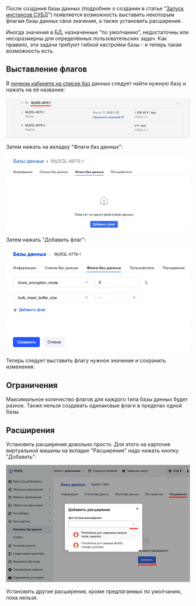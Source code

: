 После создания базы данных (подробнее о создании в статье "[Запуск инстансов СУБД](https://mcs.mail.ru/help/instance-databases/launch-databases)") появляется возможность выставить некоторым флагам базы данных свои значения, а также установить расширения.

Иногда значения в БД, назначенные "по умолчанию", недостаточны или несоразмерны для определённых пользовательских задач. Как правило, эти задачи требуют гибкой настройки базы - и теперь такая возможность есть.

## Выставление флагов

В [личном кабинете на списке баз](https://mcs.mail.ru/app/services/databases/list/) данных следует найти нужную базу и нажать на её название:

![](./assets/1597317715318-1597317715318.png)

Затем нажать на вкладку "Флаги баз данных":

![](./assets/1597317671703-1597317671703.png)

Затем нажать "Добавить флаг":

![](./assets/1597317696828-1597317696828.png)

Теперь следует выставить флагу нужное значение и сохранить изменения.

## Ограничения

Максимальное количество флагов для каждого типа базы данных будет разное. Также нельзя создавать одинаковые флаги в пределах одной базы.

## Расширения

Установить расширения довольно просто. Для этого на карточке виртуальной машины на вкладке "Расширения" надо нажать кнопку "Добавить":

![](./assets/1597318152091-1597318152091.png)

Установить другие расширения, кроме предлагаемых по умолчанию, пока нельзя.
